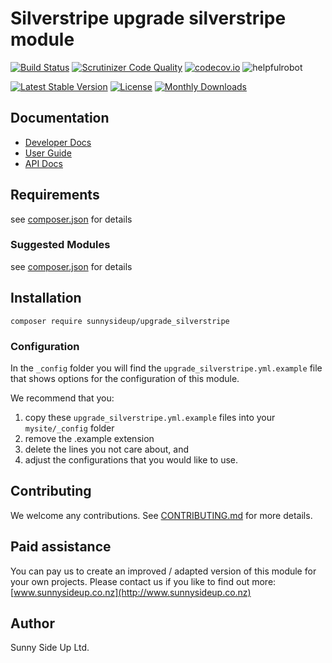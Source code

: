 # Silverstripe upgrade silverstripe module
[![Build Status](https://travis-ci.org/sunnysideup/silverstripe-upgrade_silverstripe.svg?branch=master)](https://travis-ci.org/sunnysideup/silverstripe-upgrade_silverstripe)
[![Scrutinizer Code Quality](https://scrutinizer-ci.com/g/sunnysideup/silverstripe-upgrade_silverstripe/badges/quality-score.png?b=master)](https://scrutinizer-ci.com/g/sunnysideup/silverstripe-upgrade_silverstripe/?branch=master)
[![codecov.io](https://codecov.io/github/sunnysideup/silverstripe-upgrade_silverstripe/coverage.svg?branch=master)](https://codecov.io/github/sunnysideup/silverstripe-upgrade_silverstripe?branch=master)
![helpfulrobot](https://helpfulrobot.io/sunnysideup/upgrade_silverstripe/badge)

[![Latest Stable Version](https://poser.pugx.org/sunnysideup/upgrade_silverstripe/version)](https://packagist.org/packages/sunnysideup/upgrade_silverstripe)
[![License](https://poser.pugx.org/sunnysideup/upgrade_silverstripe/license)](https://packagist.org/packages/sunnysideup/upgrade_silverstripe)
[![Monthly Downloads](https://poser.pugx.org/sunnysideup/upgrade_silverstripe/d/monthly)](https://packagist.org/packages/sunnysideup/upgrade_silverstripe)


## Documentation



 * [Developer Docs](docs/en/INDEX.md)
 * [User Guide](docs/en/userguide.md)
 * [API Docs](http://docs.ssmods.com/sunnysideup/upgrade_silverstripe)

## Requirements



see [composer.json](composer.json) for details

### Suggested Modules



see [composer.json](composer.json) for details


## Installation


```
composer require sunnysideup/upgrade_silverstripe
```

### Configuration



In the `_config` folder you will find the `upgrade_silverstripe.yml.example`
file that shows options for the configuration of this module.

We recommend that you:

  1. copy these `upgrade_silverstripe.yml.example` files into your
`mysite/_config` folder
  2. remove the .example extension
  3. delete the lines you not care about, and
  4. adjust the configurations that you would like to use.


## Contributing



We welcome any contributions. See [CONTRIBUTING.md](CONTRIBUTING.md) for more details.

## Paid assistance



You can pay us to create an improved / adapted version of this module for your own projects.  Please contact us if you like to find out more: [www.sunnysideup.co.nz](http://www.sunnysideup.co.nz)

## Author



Sunny Side Up Ltd.
